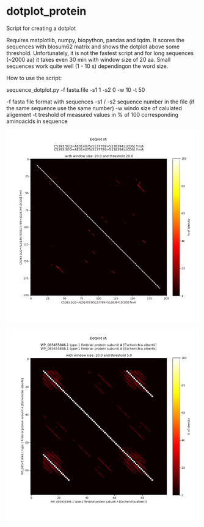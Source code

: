 # dotplot_protein
Script for creating a dotplot

Requires matplotlib, numpy, biopython, pandas and tqdm.
It scores the sequences with blosum62 matrix and shows the dotplot above some threshold. Unfortunately, it is not the fastest script and for long sequences (~2000 aa) it takes even 30 min with window size of 20 aa. Small sequences work quite well (1 - 10 s) dependingon the word size.

How to use the script: 

sequence_dotplot.py -f fasta.file -s1 1 -s2 0 -w 10 -t 50

-f fasta file format with sequences
-s1 / -s2 sequence number in the file (if the same sequence use the same number)
-w windo size of calulated aligement
-t treshold of measured values in % of 100 corresponding aminoacids in sequence

![alt text](https://github.com/dzyla/dotplot_protein/blob/master/dotplot.png
)

![alt text](https://github.com/dzyla/dotplot_protein/blob/master/dotplot1.png
)
